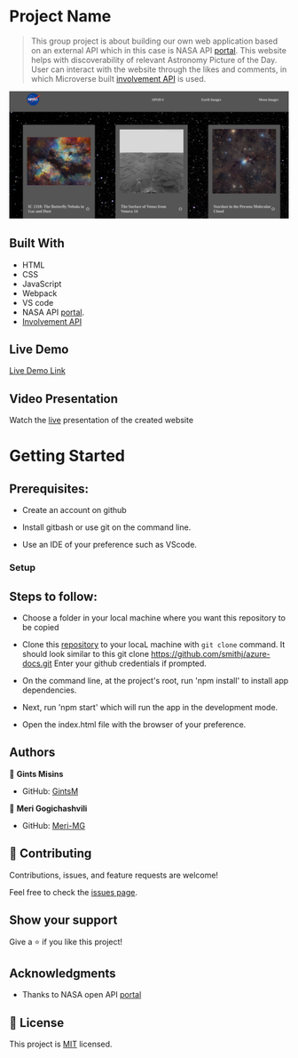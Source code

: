 # Project Name

> This group project is about building our own web application based on an external API which in this case is NASA API [portal](https://api.nasa.gov/). This website helps with discoverability of relevant Astronomy Picture of the Day.
> User can interact with the website through the likes and comments, in which Microverse built [involvement API](https://www.notion.so/Involvement-API-869e60b5ad104603aa6db59e08150270) is used.

![screenshot](https://github.com/Meri-MG/API-based-webapp/blob/development/screenshot.png)

## Built With

- HTML
- CSS
- JavaScript
- Webpack
- VS code
- NASA API [portal](https://api.nasa.gov/).
- [Involvement API](https://www.notion.so/Involvement-API-869e60b5ad104603aa6db59e08150270)

## Live Demo

[Live Demo Link](https://meri-mg.github.io/API-based-webapp/dist/)

## Video Presentation
Watch the [live](https://www.loom.com/share/d30faf1bfa9944e69e595e7ed3239b0f) presentation of the created website

# Getting Started
## Prerequisites:


- Create an account on github

- Install gitbash or use git on the command line.

- Use an IDE of your preference such as VScode.

### Setup

## Steps to follow:

- Choose a folder in your local machine where you want this repository to be copied

- Clone this [repository](https://github.com/Meri-MG/API-based-webapp) to your locaL machine with `git clone` command.
It should look similar to this git clone https://github.com/smithj/azure-docs.git Enter your github credentials if prompted.

- On the command line, at the project's root, run 'npm install' to install app dependencies.

- Next, run 'npm start' which will run the app in the development mode.

- Open the index.html file with the browser of your preference.


## Authors

👤 **Gints Misins**

- GitHub: [GintsM](https://github.com/GintsM)

👤 **Meri Gogichashvili**

- GitHub: [Meri-MG](https://github.com/Meri-MG)

## 🤝 Contributing

Contributions, issues, and feature requests are welcome!

Feel free to check the [issues page](https://github.com/Meri-MG/API-based-webapp/issues).

## Show your support

Give a ⭐️ if you like this project!

## Acknowledgments

- Thanks to NASA open API [portal](https://api.nasa.gov/)

## 📝 License

This project is [MIT](./MIT.md) licensed.
